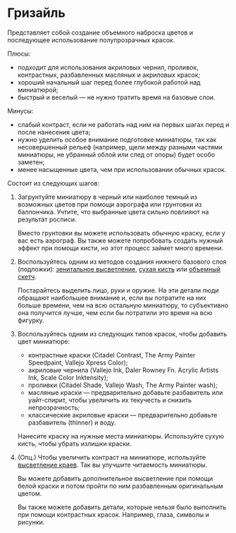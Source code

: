 # Гризайль

Представляет собой создание объемного наброска цветов и последующее использование полупрозрачных красок.

Плюсы:

- подходит для использования акриловых чернил, проливок, контрастных, разбавленных масляных и акриловых красок;
- хороший начальный шаг перед более глубокой работой над миниатюрой;
- быстрый и веселый — не нужно тратить время на базовые слои.

Минусы:

- слабый контраст, если не работать над ним на первых шагах перед и после нанесения цвета;
- нужно уделить особое внимание подготовке миниатюры, так как несовершенный рельеф (например, щели между разными частями миниатюры, не убранный облой или след от опоры) будет особо заметен;
- менее насыщенные цвета, чем при использовании обычных красок.

Состоит из следующих шагов:

1. Загрунтуйте миниатюру в черный или наиболее темный из возможных цветов при помощи аэрографа или грунтовки из баллончика. Учтите, что выбранные цвета сильно повлияют на результат росписи.
    
    Вместо грунтовки вы можете использовать обычную краску, если у вас есть аэрограф. Вы также можете попробовать создать нужный эффект при помощи кисти, но этот процесс займет много времени.
    
2. Воспользуйтесь одним из методов создания нижнего базового слоя (подложки): [зенитальное высветление](../methods/zenithal-highlighting.md), [сухая кисть](../methods/drybrush.md) или [объемный скетч](../methods/value-sketch.md).
    
    Постарайтесь выделить лицо, руки и оружие. На эти детали люди обращают наибольшее внимание и, если вы потратите на них больше времени, чем на всю остальную миниатюру, то субъективно она получится лучше, чем если бы потратили это время на всю фигурку.
    
3. Воспользуйтесь одним из следующих типов красок, чтобы добавить цвет миниатюре:
    - контрастные краски (Citadel Contrast, The Army Painter Speedpaint, Vallejo Xpress Color);
    - акриловые чернила (Vallejo Ink, Daler Rowney Fn. Acrylic Artists Ink, Scale Color Inktensity);
    - проливки (Citadel Shade, Vallejo Wash, The Army Painter wash);
    - масляные краски — предварительно добавьте разбавитель или уайт-спирит, чтобы увеличить их текучесть и снизить непрозрачность;
    - классические акриловые краски — предварительно добавьте разбавитель (thinner) и воду.
    
    Нанесите краску на нужные места миниатюры. Используйте сухую кисть, чтобы убрать излишки краски.
    
4. (Опц.) Чтобы увеличить контраст на миниатюре, используйте [высветление краев](../methods/edge-highlighting.md). Так вы улучшите читаемость миниатюры.
    
    Вы можете добавить дополнительное высветление при помощи белой краски и потом пройти по ним разбавленным оригинальным цветом. 
    
    Вы также можете добавить детали, которые нельзя было выполнить при помощи контрастных красок. Например, глаза, символы и рисунки.